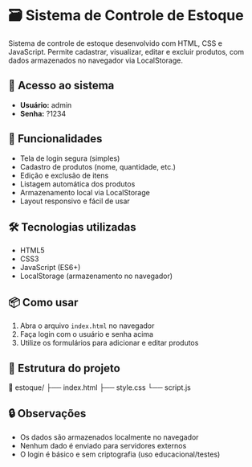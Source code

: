 # 🗃️ Sistema de Controle de Estoque

Sistema de controle de estoque desenvolvido com HTML, CSS e JavaScript. Permite cadastrar, visualizar, editar e excluir produtos, com dados armazenados no navegador via LocalStorage.

## 🔐 Acesso ao sistema
- **Usuário:** admin  
- **Senha:** ?1234

## 🚀 Funcionalidades
- Tela de login segura (simples)
- Cadastro de produtos (nome, quantidade, etc.)
- Edição e exclusão de itens
- Listagem automática dos produtos
- Armazenamento local via LocalStorage
- Layout responsivo e fácil de usar

## 🛠️ Tecnologias utilizadas
- HTML5
- CSS3
- JavaScript (ES6+)
- LocalStorage (armazenamento no navegador)

## 📦 Como usar
1. Abra o arquivo `index.html` no navegador
2. Faça login com o usuário e senha acima
3. Utilize os formulários para adicionar e editar produtos

## 📂 Estrutura do projeto
📁 estoque/
├── index.html
├── style.css
└── script.js

## 🔒 Observações
- Os dados são armazenados localmente no navegador
- Nenhum dado é enviado para servidores externos
- O login é básico e sem criptografia (uso educacional/testes)
